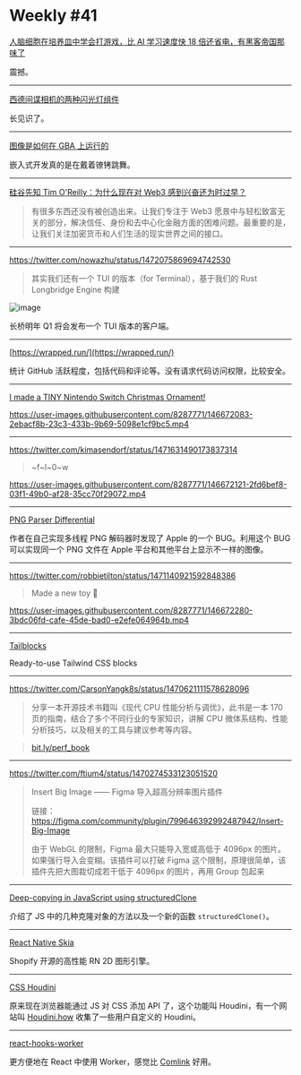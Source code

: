 # Weekly #41

[人脑细胞在培养皿中学会打游戏，比 AI 学习速度快 18 倍还省电，有黑客帝国那味了](https://www.qbitai.com/2021/12/31125.html)

震撼。

---

[西德间谍相机的两种闪光灯组件](https://www.bilibili.com/video/BV1oP4y1n7qa)

长见识了。

---

[图像是如何在 GBA 上运行的](https://www.bilibili.com/video/BV1LF41187AX)

嵌入式开发真的是在戴着镣铐跳舞。

---

[硅谷先知 Tim O'Reilly：为什么现在对 Web3 感到兴奋还为时过早？](https://mp.weixin.qq.com/s/uUNSonG99G_Ku_uQIGc_-w)

> 有很多东西还没有被创造出来。让我们专注于 Web3 愿景中与轻松致富无关的部分，解决信任、身份和去中心化金融方面的困难问题。最重要的是，让我们关注加密货币和人们生活的现实世界之间的接口。

---

https://twitter.com/nowazhu/status/1472075869694742530

> 其实我们还有一个 TUI 的版本（for Terminal），基于我们的 Rust Longbridge Engine 构建

![image](https://user-images.githubusercontent.com/8287771/146672019-dedf979b-8a3f-4605-b51b-3e75924d6277.png)

长桥明年 Q1 将会发布一个 TUI 版本的客户端。

---

[https://wrapped.run/](https://wrapped.run/)

统计 GitHub 活跃程度，包括代码和评论等。没有请求代码访问权限，比较安全。

---

[I made a TINY Nintendo Switch Christmas Ornament!](https://youtu.be/zJxyTgLjIB8)

https://user-images.githubusercontent.com/8287771/146672083-2ebacf8b-23c3-433b-9b69-5098e1cf9bc5.mp4

---

https://twitter.com/kimasendorf/status/1471631490173837314

> ~f~l~0~w

https://user-images.githubusercontent.com/8287771/146672121-2fd6bef8-03f1-49b0-af28-35cc70f29072.mp4

---

[PNG Parser Differential](https://www.da.vidbuchanan.co.uk/widgets/pngdiff/)

作者在自己实现多线程 PNG 解码器时发现了 Apple 的一个 BUG。利用这个 BUG 可以实现同一个 PNG 文件在 Apple 平台和其他平台上显示不一样的图像。

---

https://twitter.com/robbietilton/status/1471140921592848386

> Made a new toy 👀

https://user-images.githubusercontent.com/8287771/146672280-3bdc06fd-cafe-45de-bad0-e2efe064964b.mp4

---

[Tailblocks](https://tailblocks.cc/)

Ready-to-use Tailwind CSS blocks

---

https://twitter.com/CarsonYangk8s/status/1470621111578628096

> 分享一本开源技术书籍叫《现代 CPU 性能分析与调优》，此书是一本 170 页的指南，结合了多个不同行业的专家知识，讲解 CPU 微体系结构、性能分析技巧，以及相关的工具与建议参考等内容。

> [bit.ly/perf_book](https://bit.ly/perf_book)

---

https://twitter.com/ftium4/status/1470274533123051520

> Insert Big Image —— Figma 导入超高分辨率图片插件
>
> 链接：https://figma.com/community/plugin/799646392992487942/Insert-Big-Image
>
> 由于 WebGL 的限制，Figma 最大只能导入宽或高低于 4096px 的图片。如果强行导入会变糊。该插件可以打破 Figma 这个限制，原理很简单，该插件先把大图裁切成若干低于 4096px 的图片，再用 Group 包起来

---

[Deep-copying in JavaScript using structuredClone](https://web.dev/structured-clone/)

介绍了 JS 中的几种克隆对象的方法以及一个新的函数 `structuredClone()`。

---

[React Native Skia](https://shopify.github.io/react-native-skia/)

Shopify 开源的高性能 RN 2D 图形引擎。

---

[CSS Houdini](https://developer.mozilla.org/en-US/docs/Web/Guide/Houdini)

原来现在浏览器能通过 JS 对 CSS 添加 API 了，这个功能叫 Houdini，有一个网站叫 [Houdini.how](https://houdini.how/) 收集了一些用户自定义的 Houdini。

---

[react-hooks-worker](https://github.com/dai-shi/react-hooks-worker)

更方便地在 React 中使用 Worker，感觉比 [Comlink](https://github.com/GoogleChromeLabs/comlink) 好用。

